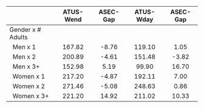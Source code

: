 
|                      |    ATUS-Wend |     ASEC-Gap |    ATUS-Wday |     ASEC-Gap |
| -------------------- | :----------: | :----------: | :----------: | :----------: |
| Gender x # Adults    |              |              |              |              |
| &nbsp;&nbsp;Men x 1  |       167.82 |        -8.76 |       119.10 |         1.05 |
| &nbsp;&nbsp;Men x 2  |       200.89 |        -4.61 |       151.48 |        -3.82 |
| &nbsp;&nbsp;Men x 3+ |       152.98 |         5.19 |        99.90 |        16.70 |
| &nbsp;&nbsp;Women x 1 |       217.20 |        -4.87 |       192.11 |         7.00 |
| &nbsp;&nbsp;Women x 2 |       271.46 |        -5.08 |       248.63 |         0.86 |
| &nbsp;&nbsp;Women x 3+ |       221.20 |        14.92 |       211.02 |        10.33 |

